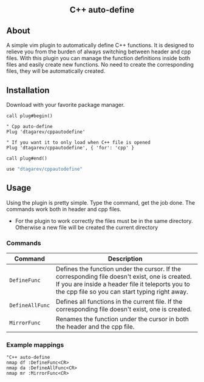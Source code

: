 <p align="center">
  <h2 align="center"> C++ auto-define </h2>
</p>

## About

A simple vim plugin to automatically define C++ functions.
It is designed to relieve you from the burden of always switching between header and cpp files.
With this plugin you can manage the function definitions inside both files and easily create new functions.
No need to create the corresponding files, they will be automatically created.

## Installation

Download with your favorite package manager.

```vim
call plug#begin()

" Cpp auto-define 
Plug 'dtagarev/cppautodefine'

" If you want it to only load when C++ file is opened
Plug 'dtagarev/cppautodefine', { 'for': 'cpp' }

call plug#end()
```

```lua
use "dtagarev/cppautodefine"
```

## Usage

Using the plugin is pretty simple. Type the command, get the job done.
The commands work both in header and cpp files.
- For the plugin to work correctly the files must be in the same directory. Otherwise a new file will be created the current directory

### Commands

| Command                             | Description                                                                                         |
| ----------------------------------- | --------------------------------------------------------------------------------------------------  |
| `DefineFunc`                        | Defines the function under the cursor. If the corresponding file doesn't exist, one is created. If you are inside a header file it teleports you to the cpp file so you can start typing right away.   |
| `DefineAllFunc`                     | Defines all functions in the current file. If the corresponding file doesn't exist, one is created. |
| `MirrorFunc`                        | Renames the function under the cursor in both the header and the cpp file.                          |

### Example mappings

```vim
"C++ auto-define
nmap df :DefineFunc<CR>
nmap da :DefineAllFunc<CR>
nmap mr :MirrorFunc<CR>
```

